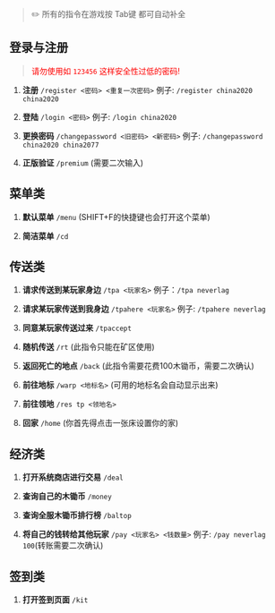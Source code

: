 > ✏️ 所有的指令在游戏按 Tab键 都可自动补全
## 登录与注册
> <font color=red>请勿使用如 `123456` 这样安全性过低的密码! </font>

1. **注册** `/register <密码> <重复一次密码>`  例子: `/register china2020 china2020`

2. **登陆** `/login <密码>` 例子: `/login china2020`

3. **更换密码** `/changepassword <旧密码> <新密码>` 例子: `/changepassword china2020 china2077`

4. **正版验证** `/premium` (需要二次输入)


## 菜单类
1. **默认菜单** `/menu` (SHIFT+F的快捷键也会打开这个菜单)

2. **简洁菜单** `/cd`

## 传送类
1. **请求传送到某玩家身边** `/tpa <玩家名>` 例子：`/tpa neverlag`

2. **请求某玩家传送到我身边** `/tpahere <玩家名>` 例子: `/tpahere neverlag`

3. **同意某玩家传送过来** `/tpaccept`

4. **随机传送** `/rt` (此指令只能在矿区使用)

5. **返回死亡的地点** `/back` (此指令需要花费100木锄币，需要二次确认)

6. **前往地标** `/warp <地标名>` (可用的地标名会自动显示出来)

7. **前往领地** `/res tp <领地名>`

8. **回家** `/home` (你首先得点击一张床设置你的家)

## 经济类

1. **打开系统商店进行交易** `/deal` 

2. **查询自己的木锄币** `/money`

3. **查询全服木锄币排行榜** `/baltop`

4. **将自己的钱转给其他玩家** `/pay <玩家名> <钱数量>` 例子: `/pay neverlag 100`(转账需要二次确认)

## 签到类

1. **打开签到页面** `/kit`